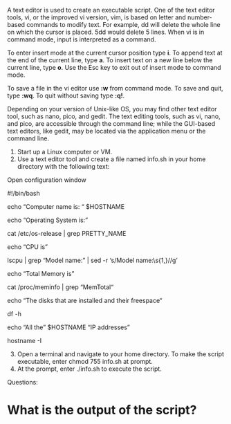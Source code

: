 A text editor is used to create an executable script. One of the text editor tools, vi, or the improved vi version, vim, is based on letter and number-based commands to modify text. For example, dd will delete the whole line on which the cursor is placed. 5dd would delete 5 lines. When vi is in command mode, input is interpreted as a command.

To enter insert mode at the current cursor position type **i**. To append text at the end of the current line, type **a**. To insert text on a new line below the current line, type **o**. Use the Esc key to exit out of insert mode to command mode.

To save a file in the vi editor use **:w** from command mode. To save and quit, type **:wq**. To quit without saving type **:q!**.

Depending on your version of Unix-like OS, you may find other text editor tool, such as nano, pico, and gedit. The text editing tools, such as vi, nano, and pico, are accessible through the command line; while the GUI-based text editors, like gedit, may be located via the application menu or the command line.

1.    Start up a Linux computer or VM.
2.    Use a text editor tool and create a file named info.sh in your home directory with the following text:

Open configuration window

#!/bin/bash

echo “Computer name is: “  $HOSTNAME

echo “Operating System is:”

cat /etc/os-release | grep PRETTY_NAME

echo “CPU is”

lscpu | grep “Model name:” | sed -r ‘s/Model name:\s{1,}//g’

echo “Total Memory is”

cat /proc/meminfo | grep  “MemTotal“

echo “The disks that are installed and their freespace“

df -h

echo “All the” $HOSTNAME “IP addresses”

hostname -I

3.    Open a terminal and navigate to your home directory. To make the script executable, enter chmod 755 info.sh at prompt.
4.    At the prompt, enter ./info.sh to execute the script.

Questions:

# What is the output of the script?


